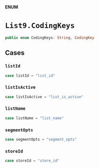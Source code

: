 **ENUM**

# `List9.CodingKeys`

```swift
public enum CodingKeys: String, CodingKey
```

## Cases
### `listId`

```swift
case listId = "list_id"
```

### `listIsActive`

```swift
case listIsActive = "list_is_active"
```

### `listName`

```swift
case listName = "list_name"
```

### `segmentOpts`

```swift
case segmentOpts = "segment_opts"
```

### `storeId`

```swift
case storeId = "store_id"
```
